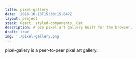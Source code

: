 ```yaml
---
title: pixel-gallery
date: '2018-10-13T15:30:15.847Z'
layout: project
stack: React, styled-components, Dat
description: A p2p pixel art gallery built for the browser.
draft: true
img: './pixel-gallery.png'
---
```


pixel-gallery is a peer-to-peer pixel art gallery.
